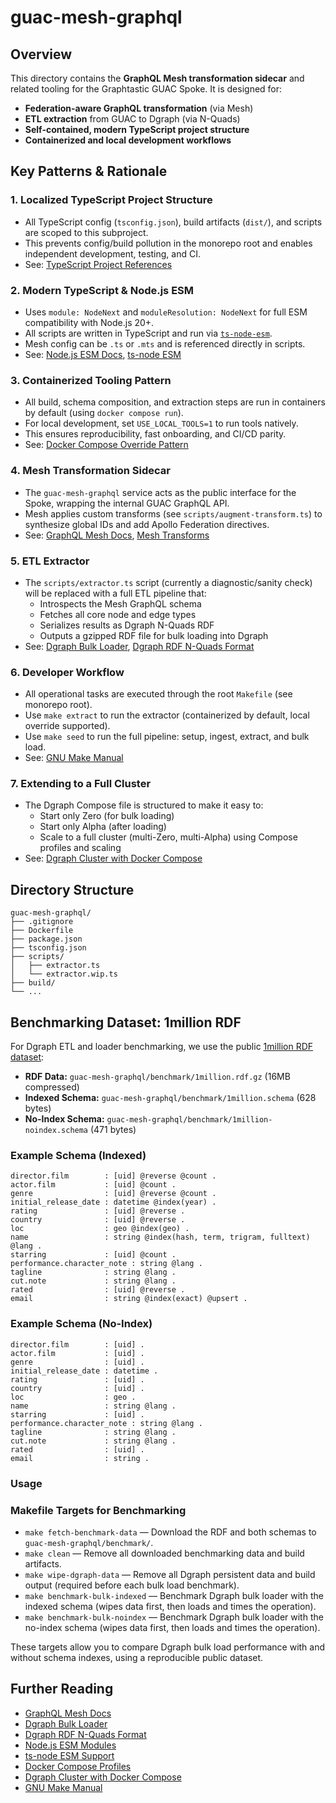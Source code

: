 # guac-mesh-graphql

## Overview

This directory contains the **GraphQL Mesh transformation sidecar** and related tooling for the Graphtastic GUAC Spoke. It is designed for:

- **Federation-aware GraphQL transformation** (via Mesh)
- **ETL extraction** from GUAC to Dgraph (via N-Quads)
- **Self-contained, modern TypeScript project structure**
- **Containerized and local development workflows**

## Key Patterns & Rationale

### 1. Localized TypeScript Project Structure

- All TypeScript config (`tsconfig.json`), build artifacts (`dist/`), and scripts are scoped to this subproject.
- This prevents config/build pollution in the monorepo root and enables independent development, testing, and CI.
- See: [TypeScript Project References](https://www.typescriptlang.org/docs/handbook/project-references.html)

### 2. Modern TypeScript & Node.js ESM

- Uses `module: NodeNext` and `moduleResolution: NodeNext` for full ESM compatibility with Node.js 20+.
- All scripts are written in TypeScript and run via [`ts-node-esm`](https://typestrong.org/ts-node/docs/imports/).
- Mesh config can be `.ts` or `.mts` and is referenced directly in scripts.
- See: [Node.js ESM Docs](https://nodejs.org/api/esm.html), [ts-node ESM](https://typestrong.org/ts-node/docs/imports/)

### 3. Containerized Tooling Pattern

- All build, schema composition, and extraction steps are run in containers by default (using `docker compose run`).
- For local development, set `USE_LOCAL_TOOLS=1` to run tools natively.
- This ensures reproducibility, fast onboarding, and CI/CD parity.
- See: [Docker Compose Override Pattern](https://docs.docker.com/compose/extends/)

### 4. Mesh Transformation Sidecar

- The `guac-mesh-graphql` service acts as the public interface for the Spoke, wrapping the internal GUAC GraphQL API.
- Mesh applies custom transforms (see `scripts/augment-transform.ts`) to synthesize global IDs and add Apollo Federation directives.
- See: [GraphQL Mesh Docs](https://www.graphql-mesh.com/docs/getting-started), [Mesh Transforms](https://www.graphql-mesh.com/docs/handlers/graphql#transforms)

### 5. ETL Extractor

- The `scripts/extractor.ts` script (currently a diagnostic/sanity check) will be replaced with a full ETL pipeline that:
  - Introspects the Mesh GraphQL schema
  - Fetches all core node and edge types
  - Serializes results as Dgraph N-Quads RDF
  - Outputs a gzipped RDF file for bulk loading into Dgraph
- See: [Dgraph Bulk Loader](https://dgraph.io/docs/deploy/bulk-loader/), [Dgraph RDF N-Quads Format](https://dgraph.io/docs/migration/rdf-operations/)

### 6. Developer Workflow

- All operational tasks are executed through the root `Makefile` (see monorepo root).
- Use `make extract` to run the extractor (containerized by default, local override supported).
- Use `make seed` to run the full pipeline: setup, ingest, extract, and bulk load.
- See: [GNU Make Manual](https://www.gnu.org/software/make/manual/make.html)

### 7. Extending to a Full Cluster

- The Dgraph Compose file is structured to make it easy to:
  - Start only Zero (for bulk loading)
  - Start only Alpha (after loading)
  - Scale to a full cluster (multi-Zero, multi-Alpha) using Compose profiles and scaling
- See: [Dgraph Cluster with Docker Compose](https://dgraph.io/docs/deploy/docker/#running-dgraph-in-a-cluster)

## Directory Structure

```shell
guac-mesh-graphql/
├── .gitignore
├── Dockerfile
├── package.json
├── tsconfig.json
├── scripts/
│   ├── extractor.ts
│   └── extractor.wip.ts
├── build/
└── ...
```

## Benchmarking Dataset: 1million RDF

For Dgraph ETL and loader benchmarking, we use the public [1million RDF dataset](https://github.com/hypermodeinc/dgraph-benchmarks/tree/main/data):

- **RDF Data:** `guac-mesh-graphql/benchmark/1million.rdf.gz` (16MB compressed)
- **Indexed Schema:** `guac-mesh-graphql/benchmark/1million.schema` (628 bytes)
- **No-Index Schema:** `guac-mesh-graphql/benchmark/1million-noindex.schema` (471 bytes)

### Example Schema (Indexed)

```
director.film        : [uid] @reverse @count .
actor.film           : [uid] @count .
genre                : [uid] @reverse @count .
initial_release_date : datetime @index(year) .
rating               : [uid] @reverse .
country              : [uid] @reverse .
loc                  : geo @index(geo) .
name                 : string @index(hash, term, trigram, fulltext) @lang .
starring             : [uid] @count .
performance.character_note : string @lang .
tagline              : string @lang .
cut.note             : string @lang .
rated                : [uid] @reverse .
email                : string @index(exact) @upsert .
```

### Example Schema (No-Index)

```
director.film        : [uid] .
actor.film           : [uid] .
genre                : [uid] .
initial_release_date : datetime .
rating               : [uid] .
country              : [uid] .
loc                  : geo .
name                 : string @lang .
starring             : [uid] .
performance.character_note : string @lang .
tagline              : string @lang .
cut.note             : string @lang .
rated                : [uid] .
email                : string .
```

### Usage

### Makefile Targets for Benchmarking

- `make fetch-benchmark-data` — Download the RDF and both schemas to `guac-mesh-graphql/benchmark/`.
- `make clean` — Remove all downloaded benchmarking data and build artifacts.
- `make wipe-dgraph-data` — Remove all Dgraph persistent data and build output (required before each bulk load benchmark).
- `make benchmark-bulk-indexed` — Benchmark Dgraph bulk loader with the indexed schema (wipes data first, then loads and times the operation).
- `make benchmark-bulk-noindex` — Benchmark Dgraph bulk loader with the no-index schema (wipes data first, then loads and times the operation).

These targets allow you to compare Dgraph bulk load performance with and without schema indexes, using a reproducible public dataset.

## Further Reading

- [GraphQL Mesh Docs](https://www.graphql-mesh.com/docs/getting-started)
- [Dgraph Bulk Loader](https://dgraph.io/docs/deploy/bulk-loader/)
- [Dgraph RDF N-Quads Format](https://dgraph.io/docs/migration/rdf-operations/)
- [Node.js ESM Modules](https://nodejs.org/api/esm.html)
- [ts-node ESM Support](https://typestrong.org/ts-node/docs/imports/)
- [Docker Compose Profiles](https://docs.docker.com/compose/profiles/)
- [Dgraph Cluster with Docker Compose](https://dgraph.io/docs/deploy/docker/#running-dgraph-in-a-cluster)
- [GNU Make Manual](https://www.gnu.org/software/make/manual/make.html)
